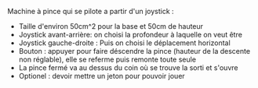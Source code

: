 Machine à pince qui se pilote a partir d'un joystick :   
- Taille d'environ 50cm^2 pour la base et 50cm de hauteur
- Joystick avant-arrière: on choisi la profondeur à laquelle on veut être   
- Joystick gauche-droite : Puis on choisi le déplacement horizontal
- Bouton : appuyer pour faire déscendre la pince (hauteur de la descente non réglable), elle se referme puis remonte toute seule
- La pince fermé va au dessus du coin où se trouve la sorti et s'ouvre
- Optionel : devoir mettre un jeton pour pouvoir jouer
